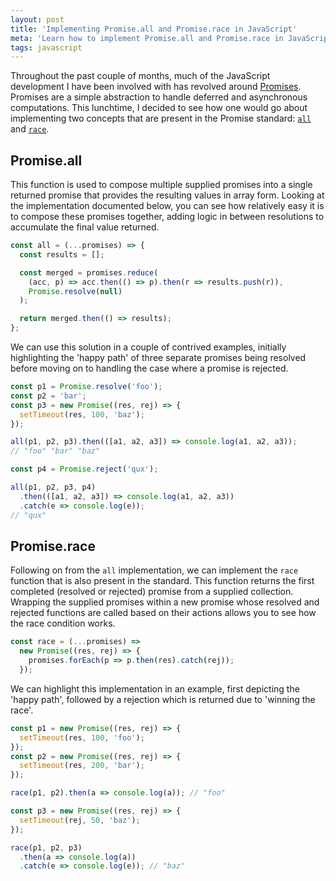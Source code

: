 ```yaml
---
layout: post
title: 'Implementing Promise.all and Promise.race in JavaScript'
meta: 'Learn how to implement Promise.all and Promise.race in JavaScript, handling multiple asynchronous operations efficiently.'
tags: javascript
---
```


Throughout the past couple of months, much of the JavaScript development I have been involved with has revolved around [Promises](https://developer.mozilla.org/en-US/docs/Web/JavaScript/Reference/Global_Objects/Promise).
Promises are a simple abstraction to handle deferred and asynchronous computations.
This lunchtime, I decided to see how one would go about implementing two concepts that are present in the Promise standard: [`all`](https://developer.mozilla.org/en-US/docs/Web/JavaScript/Reference/Global_Objects/Promise/all) and [`race`](https://developer.mozilla.org/en-US/docs/Web/JavaScript/Reference/Global_Objects/Promise/race).

<!--more-->

## Promise.all

This function is used to compose multiple supplied promises into a single returned promise that provides the resulting values in array form.
Looking at the implementation documented below, you can see how relatively easy it is to compose these promises together, adding logic in between resolutions to accumulate the final value returned.

```js
const all = (...promises) => {
  const results = [];

  const merged = promises.reduce(
    (acc, p) => acc.then(() => p).then(r => results.push(r)),
    Promise.resolve(null)
  );

  return merged.then(() => results);
};
```

We can use this solution in a couple of contrived examples, initially highlighting the 'happy path' of three separate promises being resolved before moving on to handling the case where a promise is rejected.

```js
const p1 = Promise.resolve('foo');
const p2 = 'bar';
const p3 = new Promise((res, rej) => {
  setTimeout(res, 100, 'baz');
});

all(p1, p2, p3).then(([a1, a2, a3]) => console.log(a1, a2, a3));
// "foo" "bar" "baz"

const p4 = Promise.reject('qux');

all(p1, p2, p3, p4)
  .then(([a1, a2, a3]) => console.log(a1, a2, a3))
  .catch(e => console.log(e));
// "qux"
```

## Promise.race

Following on from the `all` implementation, we can implement the `race` function that is also present in the standard.
This function returns the first completed (resolved or rejected) promise from a supplied collection.
Wrapping the supplied promises within a new promise whose resolved and rejected functions are called based on their actions allows you to see how the race condition works.

```js
const race = (...promises) =>
  new Promise((res, rej) => {
    promises.forEach(p => p.then(res).catch(rej));
  });
```

We can highlight this implementation in an example, first depicting the 'happy path', followed by a rejection which is returned due to 'winning the race'.

```js
const p1 = new Promise((res, rej) => {
  setTimeout(res, 100, 'foo');
});
const p2 = new Promise((res, rej) => {
  setTimeout(res, 200, 'bar');
});

race(p1, p2).then(a => console.log(a)); // "foo"

const p3 = new Promise((res, rej) => {
  setTimeout(rej, 50, 'baz');
});

race(p1, p2, p3)
  .then(a => console.log(a))
  .catch(e => console.log(e)); // "baz"
```

